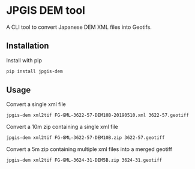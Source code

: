 # JPGIS DEM tool

A CLI tool to convert Japanese DEM XML files into Geotifs.

## Installation

Install with pip

```bash
pip install jpgis-dem
```


## Usage

Convert a single xml file 

```bash
jpgis-dem xml2tif FG-GML-3622-57-DEM10B-20190510.xml 3622-57.geotiff
```


Convert a 10m zip containing a single xml file

```bash
jpgis-dem xml2tif FG-GML-3622-57-DEM10B.zip 3622-57.geotiff
```


Convert a 5m zip containing multiple xml files into a merged geotiff

```bash
jpgis-dem xml2tif FG-GML-3624-31-DEM5B.zip 3624-31.geotiff
```